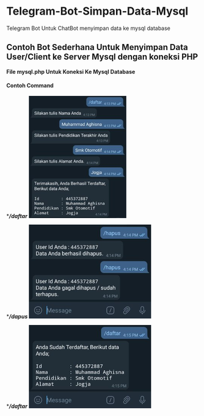 # Telegram-Bot-Simpan-Data-Mysql
Telegram Bot Untuk ChatBot menyimpan data ke mysql database

## Contoh Bot Sederhana Untuk Menyimpan Data User/Client ke Server Mysql dengan koneksi PHP

**File mysql.php Untuk Koneksi Ke Mysql Database**

#### Contoh Command
****/daftar***
![/daftar](img/daftar.jpg "Command Daftar")


****/dapus***
![/hapus](img/hapus.jpg "Command Hapus")


****/daftar***
![/daftar](img/sudah_daftar.jpg "Command Daftar")
